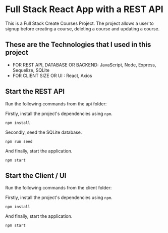 # Full Stack React App with a REST API
This is a Full Stack Create Courses Project.
The project allows a user to signup before creating a course, deleting a course and updating a course.

## These are the Technologies that I used in this project
* FOR REST API, DATABASE OR BACKEND: JavaScript, Node, Express, Sequelize, SQLite
* FOR CLIENT SIZE OR UI : React, Axios


## Start the REST API
Run the following commands from the api folder:

Firstly, install the project's dependencies using `npm`.
```
npm install
```

Secondly, seed the SQLite database.
```
npm run seed
```

And finally, start the application.
```
npm start
```

## Start the Client / UI
Run the following commands from the client folder:

Firstly, install the project's dependencies using `npm`.
```
npm install
```

And finally, start the application.
```
npm start
```
